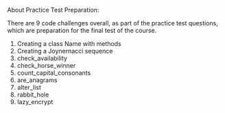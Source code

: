 About Practice Test Preparation:

There are 9 code challenges overall, as part of the practice test questions, which are preparation for the final test of the course. 

1) Creating a class Name with methods
2) Creating a Joynernacci sequence
3) check_availability
4) check_horse_winner
5) count_capital_consonants
6) are_anagrams
7) alter_list
8) rabbit_hole
9) lazy_encrypt